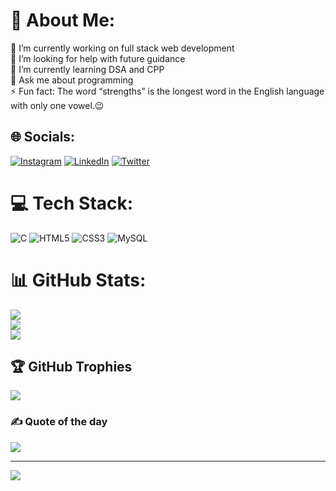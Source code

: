 # 💫 About Me:
🔭 I’m currently working on full stack web development<br>🤝 I’m looking for help with future guidance<br>🌱 I’m currently learning DSA and CPP<br>💬 Ask me about programming<br>⚡ Fun fact: The word “strengths” is the longest word in the English language with only one vowel.😉


## 🌐 Socials:
[![Instagram](https://img.shields.io/badge/Instagram-%23E4405F.svg?logo=Instagram&logoColor=white)](https://instagram.com/Rishu__ranjan__) [![LinkedIn](https://img.shields.io/badge/LinkedIn-%230077B5.svg?logo=linkedin&logoColor=white)](https://linkedin.com/in/rishu--ranjan) [![Twitter](https://img.shields.io/badge/Twitter-%231DA1F2.svg?logo=Twitter&logoColor=white)](https://twitter.com/rishu__ranjan__) 

# 💻 Tech Stack:
![C](https://img.shields.io/badge/c-%2300599C.svg?style=for-the-badge&logo=c&logoColor=white) ![HTML5](https://img.shields.io/badge/html5-%23E34F26.svg?style=for-the-badge&logo=html5&logoColor=white) ![CSS3](https://img.shields.io/badge/css3-%231572B6.svg?style=for-the-badge&logo=css3&logoColor=white) ![MySQL](https://img.shields.io/badge/mysql-%2300f.svg?style=for-the-badge&logo=mysql&logoColor=white)
# 📊 GitHub Stats:
![](https://github-readme-stats.vercel.app/api?username=rishuranjan11&theme=city_light&hide_border=true&include_all_commits=true&count_private=true)<br/>
![](https://github-readme-streak-stats.herokuapp.com/?user=rishuranjan11&theme=city_light&hide_border=true)<br/>
![](https://github-readme-stats.vercel.app/api/top-langs/?username=rishuranjan11&theme=city_light&hide_border=true&include_all_commits=true&count_private=true&layout=compact)

## 🏆 GitHub Trophies
![](https://github-profile-trophy.vercel.app/?username=rishuranjan11&theme=monokai&no-frame=true&no-bg=true&margin-w=4)

### ✍️ Quote of the day
![](https://quotes-github-readme.vercel.app/api?type=horizontal&theme=gruvbox)

---
[![](https://visitcount.itsvg.in/api?id=rishuranjan11&icon=1&color=3)](https://visitcount.itsvg.in)

<!-- Proudly created with GPRM ( https://gprm.itsvg.in ) -->
